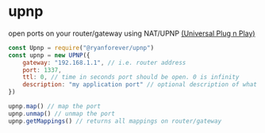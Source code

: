 # upnp
open ports on your router/gateway using NAT/UPNP [(Universal Plug n Play)](https://en.wikipedia.org/wiki/Universal_Plug_and_Play)

```javascript
const Upnp = require("@ryanforever/upnp")
const upnp = new UPNP({
    gateway: "192.168.1.1", // i.e. router address
    port: 1337,
    ttl: 0, // time in seconds port should be open. 0 is infinity
    description: "my application port" // optional description of what this port is for
})

upnp.map() // map the port
upnp.unmap() // unmap the port
upnp.getMappings() // returns all mappings on router/gateway
```
